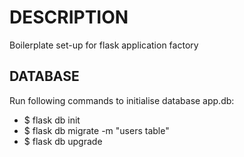 # DESCRIPTION
Boilerplate set-up for flask application factory

## DATABASE

Run following commands to initialise database app.db:
* $ flask db init
* $ flask db migrate -m "users table"
* $ flask db upgrade

